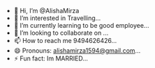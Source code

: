 - 👋 Hi, I’m @AlishaMirza
- 👀 I’m interested in Travelling...
- 🌱 I’m currently learning to be good employee...
- 💞️ I’m looking to collaborate on ...
- 📫 How to reach me 9494626426...
- 😄 Pronouns: alishamirza1594@gmail.com...
- ⚡ Fun fact: Im MARRIED...

<!---
AlishaMirza/AlishaMirza is a ✨ special ✨ repository because its `README.md` (this file) appears on your GitHub profile.
You can click the Preview link to take a look at your changes.
--->
